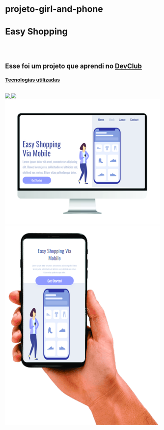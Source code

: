 # projeto-girl-and-phone
<h1>Easy Shopping</h1>
<br>
<br>
<h2>Esse foi um projeto que aprendi no <a href="https://rodolfomori.com.br/devclub">DevClub</h2>
  <h3>Tecnologias utilizadas</h3>
  <br>
   <img src="https://img.shields.io/badge/HTML5-E34F26?style=for-the-badge&logo=html5&logoColor=white">
   <img src="https://img.shields.io/badge/CSS3-1572B6?style=for-the-badge&logo=css3&logoColor=white">
  
<img src="https://github.com/RyanSystem/projeto-girl-and-phone/blob/main/monitor.jpg?raw=true">
<img src="https://github.com/RyanSystem/projeto-girl-and-phone/blob/main/phone.jpg?raw=true">
